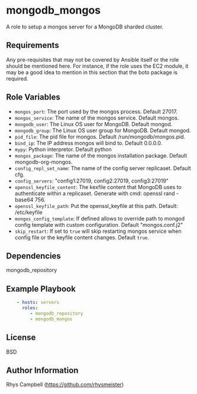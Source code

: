 mongodb_mongos
==============

A role to setup a mongos server for a MongoDB sharded cluster.

Requirements
------------

Any pre-requisites that may not be covered by Ansible itself or the role should
be mentioned here. For instance, if the role uses the EC2 module, it may be a
good idea to mention in this section that the boto package is required.

Role Variables
--------------

* `mongos_port`: The port used by the mongos process. Default 27017.
* `mongos_service`: The name of the mongos service. Default mongos.
* `mongodb_user`: The Linux OS user for MongoDB. Default mongod.
* `mongodb_group`: The Linux OS user group for MongoDB. Default mongod.
* `pid_file`: The pid file for mongos. Default /run/mongodb/mongos.pid.
* `bind_ip`: The IP address mongos will bind to. Default 0.0.0.0.
* `mypy`: Python interpretor. Default python
* `mongos_package`: The name of the mongos installation package. Default mongodb-org-mongos.
* `config_repl_set_name`: The name of the config server replicaset. Default cfg.
* `config_servers`: "config1:27019, config2:27019, config3:27019"
* `openssl_keyfile_content`: The kexfile content that MongoDB uses to authenticate within a replicaset. Generate with cmd: openssl rand -base64 756.
* `openssl_keyfile_path`: Put the openssl_keyfile at this path. Default: /etc/keyfile
* `mongos_config_template`: If defined allows to override path to mongod config template with custom configuration. Default "mongos.conf.j2"
* `skip_restart`: If set to `true` will skip restarting mongos service when config file or the keyfile content changes. Default `true`.

Dependencies
------------

mongodb_repository

Example Playbook
----------------

```yaml
    - hosts: servers
      roles:
         - mongodb_repository
         - mongodb_mongos
```

License
-------

BSD

Author Information
------------------

Rhys Campbell (https://github.com/rhysmeister)
